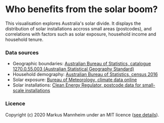 # Who benefits from the solar boom?
This visualisation explores Australia's solar divide.
It displays the distribution of solar installations accross small areas (postcodes), and correlations with factors such as solar exposure, household income and household tenure.
### Data sources
- Geographic boundaries: [Australian Bureau of Statistics, catalogue 1270.0.55.003 (Australian Statistical Geography Standard)](https://www.abs.gov.au/AUSSTATS/abs@.nsf/DetailsPage/1270.0.55.003July%202016)
- Household demography: [Australian Bureau of Statistics, census 2016](https://www.abs.gov.au/census)
- Solar exposure: [Bureau of Meteorology, climate data online](http://www.bom.gov.au/climate/data/)
- Solar installations: [Clean Energy Regulator, postcode data for small-scale installations](http://www.cleanenergyregulator.gov.au/RET/Forms-and-resources/Postcode-data-for-small-scale-installations)
### Licence
Copyright (c) 2020 Markus Mannheim under an MIT licence ([see details](./licence.txt)).
